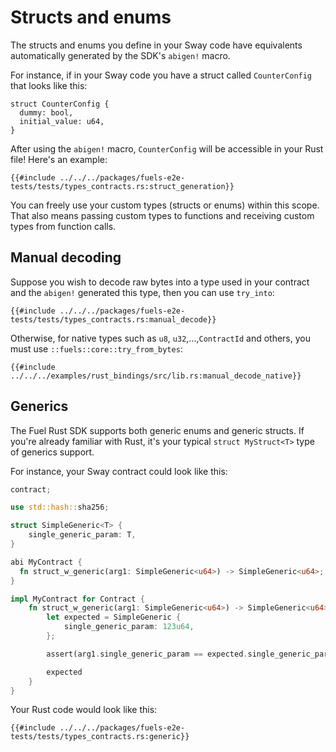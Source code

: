# Structs and enums

<!-- This section should explain how to get the custom types from a Sway program -->
<!-- custom_types:example:start -->
The structs and enums you define in your Sway code have equivalents automatically generated by the SDK's `abigen!` macro.
<!-- custom_types:example:end -->

For instance, if in your Sway code you have a struct called `CounterConfig` that looks like this:

```rust,ignore
struct CounterConfig {
  dummy: bool,
  initial_value: u64,
}
```

After using the `abigen!` macro, `CounterConfig` will be accessible in your Rust file! Here's an example:

```rust,ignore
{{#include ../../../packages/fuels-e2e-tests/tests/types_contracts.rs:struct_generation}}
```

You can freely use your custom types (structs or enums) within this scope. That also means passing custom types to functions and receiving custom types from function calls.

## Manual decoding

Suppose you wish to decode raw bytes into a type used in your contract and the `abigen!` generated this type, then you can use `try_into`:

```rust,ignore
{{#include ../../../packages/fuels-e2e-tests/tests/types_contracts.rs:manual_decode}}
```

Otherwise, for native types such as `u8`, `u32`,...,`ContractId` and others, you must use `::fuels::core::try_from_bytes`:

```rust,ignore
{{#include ../../../examples/rust_bindings/src/lib.rs:manual_decode_native}}
```

## Generics

The Fuel Rust SDK supports both generic enums and generic structs. If you're already familiar with Rust, it's your typical `struct MyStruct<T>` type of generics support.

For instance, your Sway contract could look like this:

```Rust
contract;

use std::hash::sha256;

struct SimpleGeneric<T> {
    single_generic_param: T,
}

abi MyContract {
  fn struct_w_generic(arg1: SimpleGeneric<u64>) -> SimpleGeneric<u64>;
}

impl MyContract for Contract {
    fn struct_w_generic(arg1: SimpleGeneric<u64>) -> SimpleGeneric<u64> {
        let expected = SimpleGeneric {
            single_generic_param: 123u64,
        };

        assert(arg1.single_generic_param == expected.single_generic_param);

        expected
    }
}
```

Your Rust code would look like this:

```rust,ignore
{{#include ../../../packages/fuels-e2e-tests/tests/types_contracts.rs:generic}}
```
